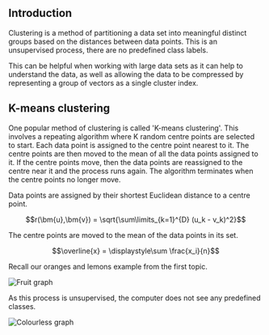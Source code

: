 ## Introduction

Clustering is a method of partitioning a data set into meaningful distinct groups based on the distances between data points. This is an unsupervised process, there are no predefined class labels.

This can be helpful when working with large data sets as it can help to understand the data, as well as allowing the data to be compressed by representing a group of vectors as a single cluster index.

## K-means clustering

One popular method of clustering is called 'K-means clustering'. This involves a repeating algorithm where K random centre points are selected to start. Each data point is assigned to the centre point nearest to it. The centre points are then moved to the mean of all the data points assigned to it. If the centre points move, then the data points are reassigned to the centre near it and the process runs again. The algorithm terminates when the centre points no longer move.

Data points are assigned by their shortest Euclidean distance to a centre point.

$$r(\bm{u},\bm{v}) = \sqrt{\sum\limits_{k=1}^{D} (u_k - v_k)^2}$$

The centre points are moved to the mean of the data points in its set.

$$\overline{x} = \displaystyle\sum \frac{x_i}{n}$$

Recall our oranges and lemons example from the first topic.

![Fruit graph](/img/fruit-graph.svg)

As this process is unsupervised, the computer does not see any predefined classes.

![Colourless graph](/img/colourless-graph.svg)

<!-- ## Measuring accuracy

## Hierarchical clustering

## Dimensionality reduction

## Principal component analysis -->
